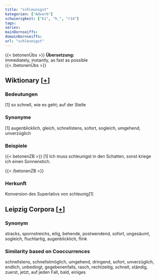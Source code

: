 ```yaml
---
title: "schleunigst"
kategorien: ["Adverb"]
schwierigkeit: ["k1", "h_", "r14"]
tags:
series:
mainDornseiffs:
domainDornseiffs:
url: "schleunigst"
---
```


{{< betonenÜbs >}}
**Übersetzung:**  
immediately, instantly, as fast as possible  
{{< /betonenÜbs >}}

## Wiktionary [[+](https://de.wiktionary.org/wiki/schleunigst)]

### Bedeutungen
[1] so schnell, wie es geht; auf der Stelle  

### Synonyme
[1] augenblicklich, gleich, schnellstens, sofort, sogleich, umgehend, unverzüglich  

### Beispiele
{{< betonenZB >}}
[1] Ich muss schleunigst in den Schatten, sonst kriege ich einen Sonnenstich.  

{{< /betonenZB >}}
### Herkunft
Konversion des Superlativs von schleunig[1]  


## Leipzig Corpora [[+](https://corpora.uni-leipzig.de/en/res?word=schleunigst&corpusId=deu_newscrawl-public_2018)]


### Synonym
stracks, spornstreichs, eilig, behende, postwendend, sofort, ungesäumt, sogleich, fluchtartig, augenblicklich, flink


### Similarity based on Cooccurrences
schnellstens, schnellstmöglich, umgehend, dringend, sofort, unverzüglich, endlich, unbedingt, gegebenenfalls, rasch, rechtzeitig, schnell, ständig, zuerst, jetzt, auf jeden Fall, bald, einiges

